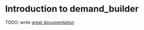 # Introduction to demand_builder

TODO: write [great documentation](http://jacobian.org/writing/what-to-write/)
